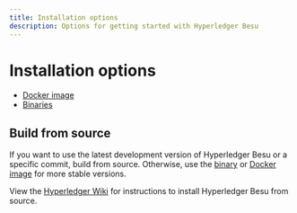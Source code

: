 ```yaml
---
title: Installation options
description: Options for getting started with Hyperledger Besu
---
```


# Installation options

- [Docker image](run-docker-image.md)
- [Binaries](binary-distribution.md)

## Build from source

If you want to use the latest development version of Hyperledger Besu or a specific commit, build from source. Otherwise, use the [binary] or [Docker image] for more stable versions.

View the [Hyperledger Wiki] for instructions to install Hyperledger Besu from source.

<!-- link -->

[Hyperledger Wiki]: https://wiki.hyperledger.org/display/BESU/Building+from+source
[binary]: binary-distribution.md
[Docker image]: run-docker-image.md
